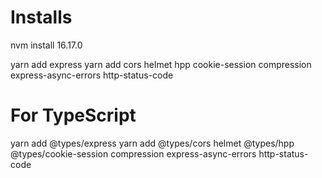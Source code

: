 # Installs

nvm install 16.17.0

yarn add express
yarn add cors helmet hpp cookie-session compression express-async-errors http-status-code


# For TypeScript
yarn add @types/express
yarn add @types/cors helmet @types/hpp @types/cookie-session compression express-async-errors http-status-code